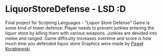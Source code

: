# LiquorStoreDefense - LSD :D
Final project for Scripting Languages - "Liquor Store Defense"
Game is some kind of tower defense: Player needs to prevent junkies entering the liquor store by killing them with various weapons. Junkies are devided into melee and ranged. Game difficulty increases overtime and score is how much time you defended liquor store
Graphics were made by [Paweł Korabiewski](https://www.instagram.com/xmakaronito/)
